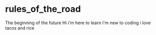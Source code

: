 # rules_of_the_road
The beginning of the future
Hi i'm here to learn
i'm new to coding
i love tacos and rice 
